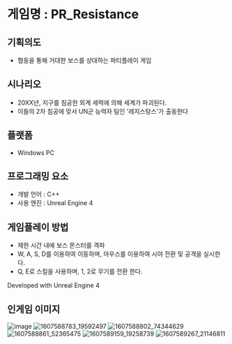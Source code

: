 # 게임명 : PR_Resistance

## 기획의도
- 협동을 통해 거대한 보스를 상대하는 파티플레이 게임

## 시나리오
- 20XX년, 지구를 침공한 외계 세력에 의해 세계가 파괴된다.
- 이들의 2차 침공에 맞서 UN군 능력자 팀인 '레지스탕스'가 출동한다

## 플랫폼
- Windows PC

## 프로그래밍 요소
- 개발 언어 : C++
- 사용 엔진 : Unreal Engine 4

## 게임플레이 방법
- 제한 시간 내에 보스 몬스터를 격파
- W, A, S, D를 이용하여 이동하며, 마우스를 이용하여 시야 전환 및 공격을 실시한다.
- Q, E로 스킬을 사용하며, 1, 2로 무기를 전환 한다.

Developed with Unreal Engine 4
## 인게임 이미지
![image](https://github.com/kimhanil-dev/Project_RAID/assets/128380417/e09b8b84-1327-455f-beb3-bf83e1dfe665)
![1607588783_19592497](https://github.com/kimhanil-dev/Project_RAID/assets/128380417/bfa794cb-57cc-4e00-a762-8112493b03bd)
![1607588802_74344629](https://github.com/kimhanil-dev/Project_RAID/assets/128380417/160a4691-92d8-4deb-823b-60b97c658ee4)
![1607588861_52365475](https://github.com/kimhanil-dev/Project_RAID/assets/128380417/94723af9-86c8-4227-8121-76f78f0c32ab)
![1607589159_19258739](https://github.com/kimhanil-dev/Project_RAID/assets/128380417/83b3115e-4a24-48da-8c0f-f426797d61c3)
![1607589267_21146811](https://github.com/kimhanil-dev/Project_RAID/assets/128380417/42ba21a8-17b3-4fc4-a8fe-8940dd7bc022)
